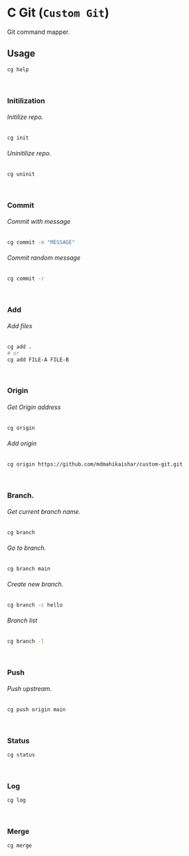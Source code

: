 # C Git (`Custom Git`)

Git command mapper.

## Usage

```bash
cg help
```

<br/>

### Initilization
######  Initilize repo.
```bash
cg init
```
######  Uninitilize repo.
```bash
cg uninit
```

<br/>

### Commit
######  Commit with message
```bash
cg commit -m "MESSAGE"
```
######  Commit random message
```bash
cg commit -r
```

<br/>

### Add
######  Add files
```bash
cg add .
# or
cg add FILE-A FILE-B
```

<br/>

### Origin
######  Get Origin address
```bash
cg origin
```
######  Add origin
```bash
cg origin https://github.com/mdmahikaishar/custom-git.git
```

<br/>

### Branch.
######  Get current branch name.
```bash
cg branch
```
######  Go to branch.
```bash
cg branch main
```
######  Create new branch.
```bash
cg branch -c hello
```
######  Branch list
```bash
cg branch -l

```

<br/>

### Push
######  Push upstream.
```bash
cg push origin main
```

<br/>

### Status
```bash
cg status
```

<br/>

### Log
```bash
cg log
```

<br/>

### Merge
```bash
cg merge
```